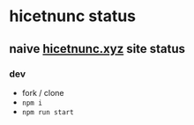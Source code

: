 # hicetnunc status

## naive [hicetnunc.xyz](hicetnunc.xyz) site status

### dev
- fork / clone
- `npm i`
- `npm run start`